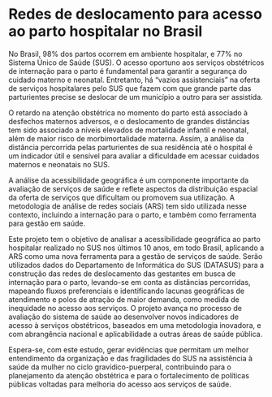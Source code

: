 # Redes de deslocamento para acesso ao parto hospitalar no Brasil

No Brasil, 98% dos partos ocorrem em ambiente hospitalar, e 77% no Sistema Único de Saúde (SUS). O acesso oportuno aos serviços obstétricos de internação para o parto é fundamental para garantir a segurança do cuidado materno e neonatal. Entretanto, há “vazios assistenciais” na oferta de serviços hospitalares pelo SUS que fazem com que grande parte das parturientes precise se deslocar de um município a outro para ser assistida.

O retardo na atenção obstétrica no momento do parto está associado à desfechos maternos adversos, e o deslocamento de grandes distâncias tem sido associado a níveis elevados de mortalidade infantil e neonatal, além de maior risco de morbimortalidade materna. Assim, a análise da distância percorrida pelas parturientes de sua residência até o hospital é um indicador útil e sensível para avaliar a dificuldade em acessar cuidados maternos e neonatais no SUS.

A análise da acessibilidade geográfica é um componente importante da avaliação de serviços de saúde e reflete aspectos da distribuição espacial da oferta de serviços que dificultam ou promovem sua utilização. A metodologia de análise de redes sociais (ARS) tem sido utilizada nesse contexto, incluindo a internação para o parto, e também como ferramenta para gestão em saúde.

Este projeto tem o objetivo de analisar a acessibilidade geográfica ao parto hospitalar realizado no SUS nos últimos 10 anos, em todo Brasil, aplicando a ARS como uma nova ferramenta para a gestão de serviços de saúde. Serão utilizados dados do Departamento de Informática do SUS (DATASUS) para a construção das redes de deslocamento das gestantes em busca de internação para o parto, levando-se em conta as distâncias percorridas, mapeando fluxos preferenciais e identificando lacunas geográficas de atendimento e polos de atração de maior demanda, como medida de inequidade no acesso aos serviços. O projeto avança no processo de avaliação do sistema de saúde ao desenvolver novos indicadores de acesso à serviços obstétricos, baseados em uma metodologia inovadora, e com abrangência nacional e aplicabilidade a outras áreas de saúde pública.

Espera-se, com este estudo, gerar evidências que permitam um melhor entendimento da organização e das fragilidades do SUS na assistência à saúde da mulher no ciclo gravídico-puerperal, contribuindo para o planejamento da atenção obstétrica e para o fortalecimento de políticas públicas voltadas para melhoria do acesso aos serviços de saúde.